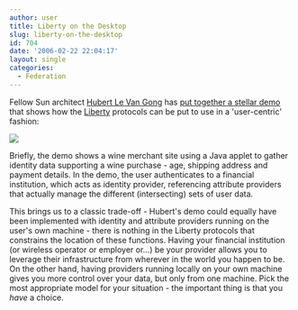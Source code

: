 ```yaml
---
author: user
title: Liberty on the Desktop
slug: liberty-on-the-desktop
id: 704
date: '2006-02-22 22:04:17'
layout: single
categories:
  - Federation
---
```


Fellow Sun architect [Hubert Le Van Gong](http://blogs.sun.com/roller/page/hubertsblog) has [put together a stellar demo](http://blogs.sun.com/roller/page/hubertsblog?entry=liberty_%C3%A0_la_infocard) that shows how the [Liberty](http://www.projectliberty.org/) protocols can be put to use in a 'user-centric' fashion:

![](http://blog.superpat.com/wp-content/uploads/2009/09/lotd.png)

Briefly, the demo shows a wine merchant site using a Java applet to gather identity data supporting a wine purchase - age, shipping address and payment details. In the demo, the user authenticates to a financial institution, which acts as identity provider, referencing attribute providers that actually manage the different (intersecting) sets of user data.

This brings us to a classic trade-off - Hubert's demo could equally have been implemented with identity and attribute providers running on the user's own machine - there is nothing in the Liberty protocols that constrains the location of these functions. Having your financial institution (or wireless operator or employer or...) be your provider allows you to leverage their infrastructure from wherever in the world you happen to be. On the other hand, having providers running locally on your own machine gives you more control over your data, but only from one machine. Pick the most appropriate model for your situation - the important thing is that you _have_ a choice.